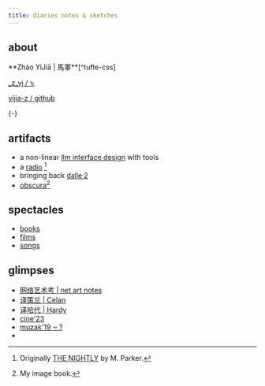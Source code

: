```yaml
---
title: diaries notes & sketches
---
```

## about
<section>
**Zhào YìJiā | 馬睪**[^tufte-css]

[_z_yj / 𝕩](https://x.com/_z_yj)

[yijia-z / github](https://github.com/yijia-z/)

[^tufte-css]:
  {-} <img src="https://zy-j.com/i/202502281641898.jpg" style="zoom: 10%;border-radius:50px;" />
</section>

## artifacts

- a non-linear [llm interface design](https://aide.zy-j.com) with tools
- a [radio](https://zy-j.com/radio/) [^1]
- bringing back [dalle·2](https://dalle2.zy-j.com)
- [obscura](https://obscura.zy-j.com/)[^2]

## spectacles

- [books](https://www.goodreads.com/review/list/174346110?ref=nav_mybooks)
- [films](https://letterboxd.com/zyj/films/by/entry-rating/)
- [songs](https://music.163.com/#/user/home?id=422172183)

[^1]: Originally [THE NIGHTLY](https://thenightlyradio.com/) by M. Parker.
[^2]: My image book.

## glimpses

- [网络艺术考 | net art notes](/netart)
- [译策兰 | Celan](/celan)
- [译哈代 | Hardy](/hardy)
- [cine'23](/cine23)
- [muzak'19 ~ ?](/spotify)
- 